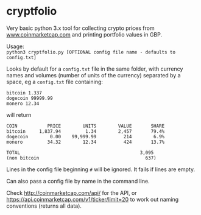 # cryptfolio

Very basic python 3.x tool for collecting crypto prices from www.coinmarketcap.com and printing portfolio values in GBP.

Usage:  
    `python3 cryptfolio.py [OPTIONAL config file name - defaults to config.txt]`

Looks by default for a `config.txt` file in the same folder, with currency names and volumes (number of units of the currency) separated by a space, eg a `config.txt` file containing:

    bitcoin 1.337
    dogecoin 99999.99
    monero 12.34

will return

    COIN           PRICE        UNITS        VALUE       SHARE
    bitcoin     1,837.94         1.34        2,457       79.4%
    dogecoin        0.00    99,999.99          214        6.9%
    monero         34.32        12.34          424       13.7%

    TOTAL                                            3,095
    (non bitcoin                                       637)

Lines in the config file beginning `#` will be ignored.  It fails if lines are empty.

Can also pass a config file by name in the command line.

Check http://coinmarketcap.com/api/ for the API, or https://api.coinmarketcap.com/v1/ticker/limit=20 to work out naming conventions (returns all data).
